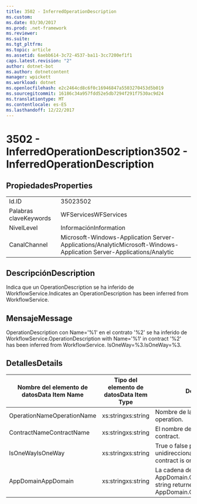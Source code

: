 ```yaml
---
title: 3502 - InferredOperationDescription
ms.custom: 
ms.date: 03/30/2017
ms.prod: .net-framework
ms.reviewer: 
ms.suite: 
ms.tgt_pltfrm: 
ms.topic: article
ms.assetid: 6aebb614-3c72-4537-ba11-3cc7200ef1f1
caps.latest.revision: "2"
author: dotnet-bot
ms.author: dotnetcontent
manager: wpickett
ms.workload: dotnet
ms.openlocfilehash: e2c2464cd8c6f0c16946847a5503270453d5b019
ms.sourcegitcommit: 16186c34a957fdd52e5db7294f291f7530ac9d24
ms.translationtype: MT
ms.contentlocale: es-ES
ms.lasthandoff: 12/22/2017
---
```

# <a name="3502---inferredoperationdescription"></a><span data-ttu-id="d8e46-102">3502 - InferredOperationDescription</span><span class="sxs-lookup"><span data-stu-id="d8e46-102">3502 - InferredOperationDescription</span></span>
## <a name="properties"></a><span data-ttu-id="d8e46-103">Propiedades</span><span class="sxs-lookup"><span data-stu-id="d8e46-103">Properties</span></span>  
  
|||  
|-|-|  
|<span data-ttu-id="d8e46-104">Id.</span><span class="sxs-lookup"><span data-stu-id="d8e46-104">ID</span></span>|<span data-ttu-id="d8e46-105">3502</span><span class="sxs-lookup"><span data-stu-id="d8e46-105">3502</span></span>|  
|<span data-ttu-id="d8e46-106">Palabras clave</span><span class="sxs-lookup"><span data-stu-id="d8e46-106">Keywords</span></span>|<span data-ttu-id="d8e46-107">WFServices</span><span class="sxs-lookup"><span data-stu-id="d8e46-107">WFServices</span></span>|  
|<span data-ttu-id="d8e46-108">Nivel</span><span class="sxs-lookup"><span data-stu-id="d8e46-108">Level</span></span>|<span data-ttu-id="d8e46-109">Información</span><span class="sxs-lookup"><span data-stu-id="d8e46-109">Information</span></span>|  
|<span data-ttu-id="d8e46-110">Canal</span><span class="sxs-lookup"><span data-stu-id="d8e46-110">Channel</span></span>|<span data-ttu-id="d8e46-111">Microsoft-Windows-Application Server-Applications/Analytic</span><span class="sxs-lookup"><span data-stu-id="d8e46-111">Microsoft-Windows-Application Server-Applications/Analytic</span></span>|  
  
## <a name="description"></a><span data-ttu-id="d8e46-112">Descripción</span><span class="sxs-lookup"><span data-stu-id="d8e46-112">Description</span></span>  
 <span data-ttu-id="d8e46-113">Indica que un OperationDescription se ha inferido de WorkflowService.</span><span class="sxs-lookup"><span data-stu-id="d8e46-113">Indicates an OperationDescription has been inferred from WorkflowService.</span></span>  
  
## <a name="message"></a><span data-ttu-id="d8e46-114">Mensaje</span><span class="sxs-lookup"><span data-stu-id="d8e46-114">Message</span></span>  
 <span data-ttu-id="d8e46-115">OperationDescription con Name='%1' en el contrato '%2' se ha inferido de WorkflowService.</span><span class="sxs-lookup"><span data-stu-id="d8e46-115">OperationDescription with Name='%1' in contract '%2' has been inferred from WorkflowService.</span></span> <span data-ttu-id="d8e46-116">IsOneWay=%3.</span><span class="sxs-lookup"><span data-stu-id="d8e46-116">IsOneWay=%3.</span></span>  
  
## <a name="details"></a><span data-ttu-id="d8e46-117">Detalles</span><span class="sxs-lookup"><span data-stu-id="d8e46-117">Details</span></span>  
  
|<span data-ttu-id="d8e46-118">Nombre del elemento de datos</span><span class="sxs-lookup"><span data-stu-id="d8e46-118">Data Item Name</span></span>|<span data-ttu-id="d8e46-119">Tipo del elemento de datos</span><span class="sxs-lookup"><span data-stu-id="d8e46-119">Data Item Type</span></span>|<span data-ttu-id="d8e46-120">Descripción</span><span class="sxs-lookup"><span data-stu-id="d8e46-120">Description</span></span>|  
|--------------------|--------------------|-----------------|  
|<span data-ttu-id="d8e46-121">OperationName</span><span class="sxs-lookup"><span data-stu-id="d8e46-121">OperationName</span></span>|<span data-ttu-id="d8e46-122">xs:string</span><span class="sxs-lookup"><span data-stu-id="d8e46-122">xs:string</span></span>|<span data-ttu-id="d8e46-123">Nombre de la operación.</span><span class="sxs-lookup"><span data-stu-id="d8e46-123">The name of the operation.</span></span>|  
|<span data-ttu-id="d8e46-124">ContractName</span><span class="sxs-lookup"><span data-stu-id="d8e46-124">ContractName</span></span>|<span data-ttu-id="d8e46-125">xs:string</span><span class="sxs-lookup"><span data-stu-id="d8e46-125">xs:string</span></span>|<span data-ttu-id="d8e46-126">El nombre del contrato.</span><span class="sxs-lookup"><span data-stu-id="d8e46-126">The name of the contract.</span></span>|  
|<span data-ttu-id="d8e46-127">IsOneWay</span><span class="sxs-lookup"><span data-stu-id="d8e46-127">IsOneWay</span></span>|<span data-ttu-id="d8e46-128">xs:string</span><span class="sxs-lookup"><span data-stu-id="d8e46-128">xs:string</span></span>|<span data-ttu-id="d8e46-129">True o false para indicar si el contrato es unidireccional.</span><span class="sxs-lookup"><span data-stu-id="d8e46-129">True or False indicating if the contract is one-way.</span></span>|  
|<span data-ttu-id="d8e46-130">AppDomain</span><span class="sxs-lookup"><span data-stu-id="d8e46-130">AppDomain</span></span>|<span data-ttu-id="d8e46-131">xs:string</span><span class="sxs-lookup"><span data-stu-id="d8e46-131">xs:string</span></span>|<span data-ttu-id="d8e46-132">La cadena devuelta por AppDomain.CurrentDomain.FriendlyName.</span><span class="sxs-lookup"><span data-stu-id="d8e46-132">The string returned by AppDomain.CurrentDomain.FriendlyName.</span></span>|
